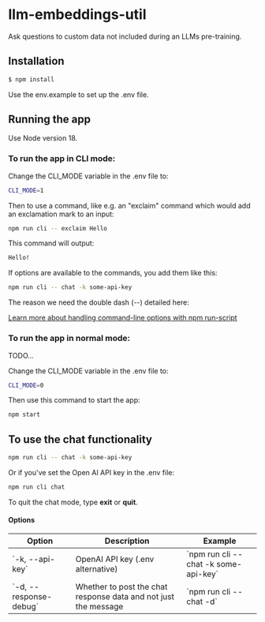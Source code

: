 # llm-embeddings-util

Ask questions to custom data not included during an LLMs pre-training.

## Installation

```bash
$ npm install
```

Use the env.example to set up the .env file.

## Running the app

Use Node version 18.

### To run the app in CLI mode:

Change the CLI_MODE variable in the .env file to:

```bash
CLI_MODE=1
```

Then to use a command, like e.g. an "exclaim" command which would add an exclamation mark to an input:

```bash
npm run cli -- exclaim Hello
```

This command will output:

```bash
Hello!
```

If options are available to the commands, you add them like this:

```bash
npm run cli -- chat -k some-api-key
```

The reason we need the double dash (--) detailed here:

[Learn more about handling command-line options with npm run-script](https://github.com/tj/commander.js?#npm-run-script)

### To run the app in normal mode:

TODO...

Change the CLI_MODE variable in the .env file to:

```bash
CLI_MODE=0
```

Then use this command to start the app:

```bash
npm start
```

## To use the chat functionality

```bash
npm run cli -- chat -k some-api-key
```

Or if you've set the Open AI API key in the .env file:

```bash
npm run cli chat
```

To quit the chat mode, type **exit** or **quit**.

#### Options

| Option                   | Description                                                     | Example                                 |
| ------------------------ | --------------------------------------------------------------- | --------------------------------------- |
| \`-k, --api-key\`        | OpenAI API key (.env alternative)                               | \`npm run cli -- chat -k some-api-key\` |
| \`-d, --response-debug\` | Whether to post the chat response data and not just the message | \`npm run cli -- chat -d\`              |

